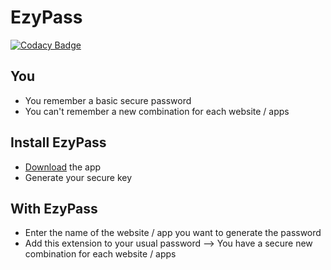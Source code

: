 # EzyPass

[![Codacy Badge](https://api.codacy.com/project/badge/Grade/86ec7d65af8f4a79b796bd5f8cc60ada)](https://www.codacy.com/app/paul.bouquet/EzyPass?utm_source=github.com&utm_medium=referral&utm_content=Herklos/EzyPass&utm_campaign=badger)

## You
- You remember a basic secure password
- You can't remember a new combination for each website / apps

## Install EzyPass
 - [Download](https://play.google.com/store/apps/details?id=com.ewypass.ezypass) the app
 - Generate your secure key

## With EzyPass
 - Enter the name of the website / app you want to generate the password
 - Add this extension to your usual password
 --> You have a secure new combination for each website / apps
